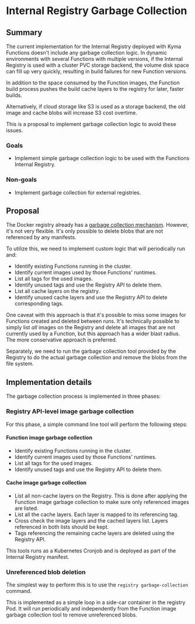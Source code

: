 # Internal Registry Garbage Collection


## Summary

The current implementation for the Internal Registry deployed with Kyma Functions doesn't include any garbage collection logic. In dynamic environments with several Functions with multiple versions, if the Internal Registry is used with a cluster PVC storage backend, the volume disk space can fill up very quickly, resulting in build failures for new Function versions.

In addition to the space consumed by the Function images, the Function build process pushes the build cache layers to the registry for later, faster builds.

Alternatively, if cloud storage like S3 is used as a storage backend, the old image and cache blobs will increase S3 cost overtime.

This is a proposal to implement garbage collection logic to avoid these issues.


### Goals
- Implement simple garbage collection logic to be used with the Functions Internal Registry.

### Non-goals
- Implement garbage collection for external registries.


## Proposal
The Docker registry already has a [garbage collection mechanism](https://docs.docker.com/registry/garbage-collection/). However, it's not very flexible. It's only possible to delete blobs that are not referenced by any manifests.

To utilize this, we need to implement custom logic that will periodically run and:
- Identify existing Functions running in the cluster.
- Identify current images used by those Functions' runtimes.
- List all tags for the used images.
- Identify unused tags and use the Registry API to delete them.
- List all cache layers on the registry.
- Identify unused cache layers and use the Registry API to delete corresponding tags.

One caveat with this approach is that it's possible to miss some images for Functions created and deleted between runs. It's technically possible to simply list _all_ images on the Registry and delete all images that are not currently used by a Function, but this approach has a wider blast radius. The more conservative approach is preferred.

Separately, we need to run the garbage collection tool provided by the Registry to do the actual garbage collection and remove the blobs from the file system.


## Implementation details
The garbage collection process is implemented in three phases:

### Registry API-level image garbage collection

For this phase, a simple command line tool will perform the following steps:
#### Function image garbage collection

- Identify existing Functions running in the cluster.
- Identify current images used by those Functions' runtimes.
- List all tags for the used images.
- Identify unused tags and use the Registry API to delete them.

#### Cache image garbage collection
- List all non-cache layers on the Registry. This is done after applying the Function image garbage collection to make sure only referenced images are listed.
- List all the cache layers. Each layer is mapped to its referencing tag.
- Cross check the image layers and the cached layers list. Layers referenced in both lists should be kept.
- Tags referencing the remaining cache layers are deleted using the Registry API.

This tools runs as a Kubernetes Cronjob and is deployed as part of the Internal Registry manifest.

### Unreferenced blob deletion
The simplest way to perform this is to use the `registry garbage-collection` command.

This is implemented as a simple loop in a side-car container in the registry Pod. It will run periodically and independently from the Function image garbage collection tool to remove unreferenced blobs. 

